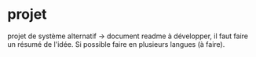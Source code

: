 # projet
projet de système alternatif
-> document readme à développer, il faut faire un résumé de l'idée. Si possible faire en plusieurs langues (à faire).
